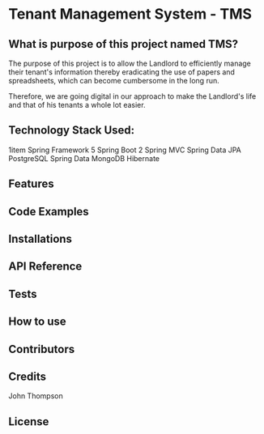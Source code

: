 # Tenant Management System - TMS
## What is purpose of this project named TMS?
The purpose of this project is to allow the Landlord to efficiently manage their tenant's information thereby eradicating the use of papers and spreadsheets, which can become cumbersome in the long run. 

Therefore, we are going digital in our approach to make the Landlord's life and that of his tenants a whole lot easier.

## Technology Stack Used:
1item Spring Framework 5 
Spring Boot 2
Spring MVC
Spring Data JPA
PostgreSQL
Spring Data MongoDB
Hibernate

## Features

## Code Examples

## Installations

## API Reference

## Tests

## How to use

## Contributors

## Credits
John Thompson

## License
